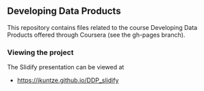 ## Developing Data Products 

This repository contains files related to the course Developing Data Products offered through Coursera (see the gh-pages branch). 

### Viewing the project

The Slidify presentation can be viewed at
- https://jkuntze.github.io/DDP_slidify
